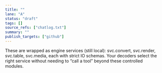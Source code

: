 ```yaml
---
title: ""
lane: "A"
status: "draft"
tags: []
source_refs: ["chatlog.txt"]
summary: ""
publish_targets: ["github"]
---
```


These are wrapped as engine services (still local): svc.convert, svc.render, svc.table, svc.media, each with strict IO schemas. Your decoders select the right service without needing to “call a tool” beyond these controlled modules.

